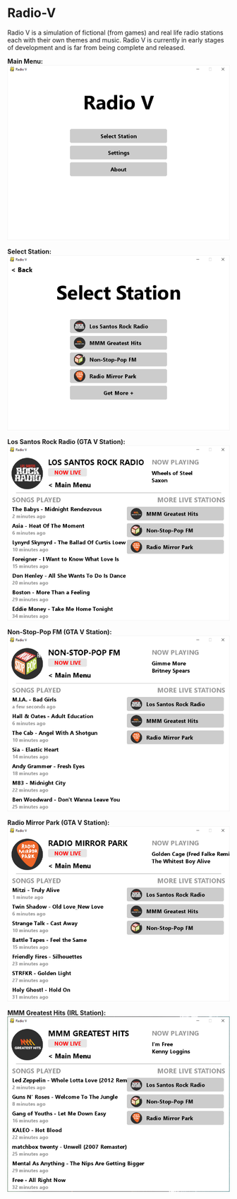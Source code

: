 # Radio-V
Radio V is a simulation of fictional (from games) and real life radio stations each with their own themes and music. Radio V is currently in early stages of development and is far from being complete and released.

**Main Menu:**
![Main Menu](https://github.com/Nuzza/Radio-V/blob/master/Images/Main%20Menu.png?raw=true)

**Select Station:**
![Select Station](https://github.com/Nuzza/Radio-V/blob/master/Images/Select%20Station.png?raw=true)

**Los Santos Rock Radio (GTA V Station):**
![Los Santos Rock Radio](https://github.com/Nuzza/Radio-V/blob/master/Images/Los%20Santos%20Rock%20Radio.png?raw=true)

**Non-Stop-Pop FM (GTA V Station):**
![Non-Stop-Pop FM](https://github.com/Nuzza/Radio-V/blob/master/Images/Non-Stop-Pop%20FM.png?raw=true)

**Radio Mirror Park (GTA V Station):**
![Radio Mirror Park](https://github.com/Nuzza/Radio-V/blob/master/Images/Radio%20Mirror%20Park.png?raw=true)

**MMM Greatest Hits (IRL Station):**
![MMM Greatest Hits](https://github.com/Nuzza/Radio-V/blob/master/Images/MMM%20Greatest%20Hits.png?raw=true)
